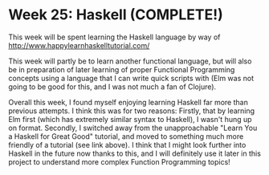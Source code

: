 # Week 25:  Haskell (COMPLETE!)

This week will be spent learning the Haskell language by way of http://www.happylearnhaskelltutorial.com/

This week will partly be to learn another functional language, but will also be in
preparation of later learning of proper Functional Programming concepts using a language
that I can write quick scripts with (Elm was not going to be good for this, and I was
not much a fan of Clojure).

Overall this week, I found myself enjoying learning Haskell far more than previous attempts.  I think
this was for two reasons:  Firstly, that by learning Elm first (which has extremely
similar syntax to Haskell), I wasn't hung up on format.  Secondly, I switched away from
the unapproachable "Learn You a Haskell for Great Good" tutorial, and moved to something much
more friendly of a tutorial (see link above).  I think that I might look further into Haskell
in the future now thanks to this, and I will definitely use it later in this project
to understand more complex Function Programming topics!
